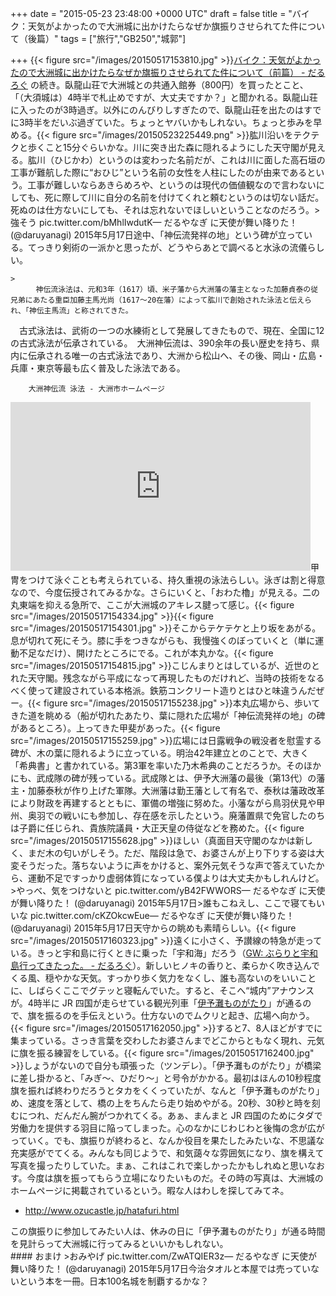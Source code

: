 
+++
date = "2015-05-23 23:48:00 +0000 UTC"
draft = false
title = "バイク：天気がよかったので大洲城に出かけたらなぜか旗振りさせられてた件について（後篇）"
tags = ["旅行","GB250","城郭"]

+++
{{< figure src="/images/20150517153810.jpg"  >}}<a href="https://blog.daruyanagi.jp/entry/2015/05/21/000339">バイク：天気がよかったので大洲城に出かけたらなぜか旗振りさせられてた件について（前篇） - だるろぐ</a> の続き。臥龍山荘で大洲城との共通入館券（800円）を買ったとこと、「（大須城は）4時半で札止めですが、大丈夫ですか？」と聞かれる。臥龍山荘に入ったのが3時過ぎ。以外にのんびりしすぎたので、臥龍山荘を出たのはすでに3時半をだいぶ過ぎていた。ちょっとヤバいかもしれない。ちょっと歩みを早める。{{< figure src="/images/20150523225449.png"  >}}肱川沿いをテクテクと歩くこと15分ぐらいかな。川に突き出た森に隠れるようにした天守閣が見える。肱川（ひじかわ）というのは変わった名前だが、これは川に面した高石垣の工事が難航した際に“おひじ”という名前の女性を人柱にしたのが由来であるという。工事が難しいならあきらめろや、というのは現代の価値観なので言わないにしても、死に際して川に自分の名前を付けてくれと頼むというのは切ない話だ。死ぬのは仕方ないにしても、それは忘れないでほしいということなのだろう。>強そう pic.twitter.com/bMhlIwdutK— だるやなぎ に天使が舞い降りた！ (@daruyanagi) 2015年5月17日<script async="" src="https://platform.twitter.com/widgets.js" charset="utf-8"></script>途中、「神伝流発祥の地」という碑が立っている。てっきり剣術の一派かと思ったが、どうやらあとで調べると水泳の流儀らしい。

    >
        　神伝流泳法は、元和3年（1617）頃、米子藩から大洲藩の藩主となった加藤貞泰の従兄弟にあたる重臣加藤主馬光尚（1617～20在藩）によって肱川で創始された泳法と伝えられ、「神伝主馬流」と称されてきた。
　古式泳法は、武術の一つの水練術として発展してきたもので、現在、全国に12の古式泳法が伝承されている。　大洲神伝流は、390余年の長い歴史を持ち、県内に伝承される唯一の古式泳法であり、大洲から松山へ、その後、岡山・広島・兵庫・東京等最も広く普及した泳法である。

        大洲神伝流 泳法 - 大洲市ホームページ
    
<iframe width="480" height="270" src="https://www.youtube.com/embed/RSEdAhTc2gM?feature=oembed" frameborder="0" allow="accelerometer; autoplay; encrypted-media; gyroscope; picture-in-picture" allowfullscreen=""></iframe>甲冑をつけて泳ぐことも考えられている、持久重視の泳法らしい。泳ぎは割と得意なので、今度伝授されてみるかな。さらにいくと、「おわた櫓」が見える。二の丸東端を抑える急所で、ここが大洲城のアキレス腱って感じ。{{< figure src="/images/20150517154334.jpg"  >}}{{< figure src="/images/20150517154301.jpg"  >}}そこからテケテケと上り坂をあがる。息が切れて死にそう。膝に手をつきながらも、我慢強くのぼっていくと（単に運動不足なだけ）、開けたところにでる。これが本丸かな。{{< figure src="/images/20150517154815.jpg"  >}}こじんまりとはしているが、近世のとれた天守閣。残念ながら平成になって再現したものだけれど、当時の技術をなるべく使って建設されている本格派。鉄筋コンクリート造りとはひと味違うんだぜー。{{< figure src="/images/20150517155238.jpg"  >}}本丸広場から、歩いてきた道を眺める（船が切れたあたり、葉に隠れた広場が「神伝流発祥の地」の碑があるところ）。上ってきた甲斐があった。{{< figure src="/images/20150517155259.jpg"  >}}広場には日露戦争の戦没者を慰霊する碑が、木の葉に隠れるように立っている。明治42年建立とのことで、大きく「希典書」と書かれている。第3軍を率いた乃木希典のことだろうか。そのほかにも、武成隊の碑が残っている。武成隊とは、伊予大洲藩の最後（第13代）の藩主・加藤泰秋が作り上げた軍隊。大洲藩は勤王藩として有名で、泰秋は藩政改革により財政を再建するとともに、軍備の増強に努めた。小藩ながら鳥羽伏見や甲州、奥羽での戦いにも参加し、存在感を示したという。廃藩置県で免官したのちは子爵に任じられ、貴族院議員・大正天皇の侍従などを務めた。{{< figure src="/images/20150517155628.jpg"  >}}ほしい（真面目天守閣のなかは新しく、まだ木の匂いがしそう。ただ、階段は急で、お婆さんが上り下りする姿は大変そうだった。落ちないように声をかけると、案外元気そうな声で答えていたから、運動不足ですっかり虚弱体質になっている僕よりは大丈夫かもしれんけど。>やっべ、気をつけないと pic.twitter.com/yB42FWWORS— だるやなぎ に天使が舞い降りた！ (@daruyanagi) 2015年5月17日<script async="" src="https://platform.twitter.com/widgets.js" charset="utf-8"></script>>誰もこねえし、ここで寝てもいいな pic.twitter.com/cKZOkcwEue— だるやなぎ に天使が舞い降りた！ (@daruyanagi) 2015年5月17日<script async="" src="https://platform.twitter.com/widgets.js" charset="utf-8"></script>天守からの眺めも素晴らしい。{{< figure src="/images/20150517160323.jpg"  >}}遠くに小さく、予讃線の特急が走っている。きっと宇和島に行くときに乗った「宇和海」だろう（<a href="https://blog.daruyanagi.jp/entry/2014/05/10/200224">GW: ぶらりと宇和島行ってきたった。 - だるろぐ</a>）。新しいヒノキの香りと、柔らかく吹き込んでくる風、穏やかな天気。すっかり歩く気力をなくし、誰も高ないのをいいことに、しばらくここでグテッと寝転んでいた。すると、そこへ“城内”アナウンスが。4時半に JR 四国が走らせている観光列車「<a href="http://www.iyonadamonogatari.com/timetable/index.html">伊予灘ものがたり</a>」が通るので、旗を振るのを手伝えという。仕方ないのでムクリと起き、広場へ向かう。{{< figure src="/images/20150517162050.jpg"  >}}すると7、8人ほどがすでに集まっている。さっき言葉を交わしたお婆さんまでどこからともなく現れ、元気に旗を振る練習をしている。{{< figure src="/images/20150517162400.jpg"  >}}しょうがないので自分も頑張った（ツンデレ）。「伊予灘ものがたり」が橋梁に差し掛かると、「みぎ～、ひだり～」と号令がかかる。最初はほんの10秒程度旗を振れば終わりだろうとタカをくくっていたが、なんと「伊予灘ものがたり」め、速度を落として、橋の上をちんたら走り始めやがる。20秒、30秒と時を刻むにつれ、だんだん腕がつかれてくる。あぁ、まんまと JR 四国のためにタダで労働力を提供する羽目に陥ってしまった。心のなかにじわじわと後悔の念が広がっていく。でも、旗振りが終わると、なんか役目を果たしたみたいな、不思議な充実感がでてくる。みんなも同じようで、和気藹々な雰囲気になり、旗を構えて写真を撮ったりしていた。まぁ、これはこれで楽しかったかもしれぬと思いなおす。今度は旗を振ってもらう立場になりたいものだ。その時の写真は、大洲城のホームページに掲載されているという。暇な人はわしを探してみてネ。

<ul>
<li><a href="http://www.ozucastle.jp/hatafuri.html">http://www.ozucastle.jp/hatafuri.html</a></li>
</ul>この旗振りに参加してみたい人は、休みの日に「伊予灘ものがたり」が通る時間を見計らって大洲城に行ってみるといいかもしれない。

<div class="section">
    #### おまけ
    >おみやげ pic.twitter.com/ZwATQIER3z— だるやなぎ に天使が舞い降りた！ (@daruyanagi) 2015年5月17日<script async="" src="https://platform.twitter.com/widgets.js" charset="utf-8"></script>今治タオルと本屋では売っていないという本を一冊。日本100名城を制覇するかな？

</div>

